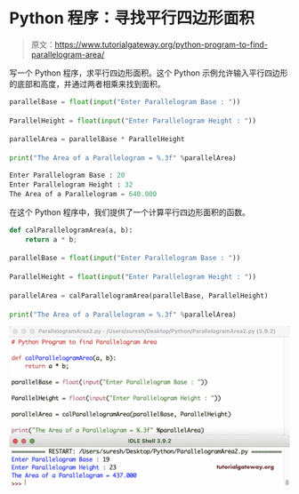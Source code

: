 # Python 程序：寻找平行四边形面积

> 原文：<https://www.tutorialgateway.org/python-program-to-find-parallelogram-area/>

写一个 Python 程序，求平行四边形面积。这个 Python 示例允许输入平行四边形的底部和高度，并通过两者相乘来找到面积。

```py
parallelBase = float(input("Enter Parallelogram Base : "))

ParallelHeight = float(input("Enter Parallelogram Height : "))

parallelArea = parallelBase * ParallelHeight

print("The Area of a Parallelogram = %.3f" %parallelArea) 
```

```py
Enter Parallelogram Base : 20
Enter Parallelogram Height : 32
The Area of a Parallelogram = 640.000
```

在这个 Python 程序中，我们提供了一个计算平行四边形面积的函数。

```py
def calParallelogramArea(a, b):
    return a * b;

parallelBase = float(input("Enter Parallelogram Base : "))

ParallelHeight = float(input("Enter Parallelogram Height : "))

parallelArea = calParallelogramArea(parallelBase, ParallelHeight)

print("The Area of a Parallelogram = %.3f" %parallelArea) 
```

![Python Program to find Parallelogram Area 2](img/e6c93389e784f0e0507f018d5f2ebd73.png)